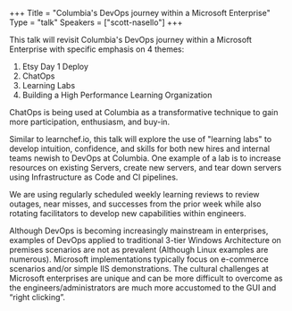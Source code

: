 +++
Title = "Columbia's DevOps journey within a Microsoft Enterprise"
Type = "talk"
Speakers = ["scott-nasello"]
+++

This talk will revisit Columbia's DevOps journey within a Microsoft Enterprise with specific emphasis on 4 themes:<br>
1) Etsy Day 1 Deploy<br>
2) ChatOps<br>
3) Learning Labs<br>
4) Building a High Performance Learning Organization<br>

ChatOps is being used at Columbia as a transformative technique to gain more participation, enthusiasm, and buy-in.

Similar to learnchef.io,  this talk will explore the use of "learning labs" to develop intuition, confidence, and skills for both new hires and internal teams newish to DevOps at Columbia.  One example of a lab is to increase resources on existing Servers, create new servers, and tear down servers using Infrastructure as Code and CI pipelines.

We are using regularly scheduled weekly learning reviews to review outages, near misses, and successes from the prior week while also rotating facilitators to develop new capabilities within engineers.

Although DevOps is becoming increasingly mainstream in enterprises, examples of DevOps applied to traditional 3-tier Windows Architecture on premises scenarios are not as prevalent (Although Linux examples are numerous). Microsoft implementations typically focus on e-commerce scenarios and/or simple IIS demonstrations. The cultural challenges at Microsoft enterprises are unique and can be more difficult to overcome as the engineers/administrators are much more accustomed to the GUI and “right clicking”.
